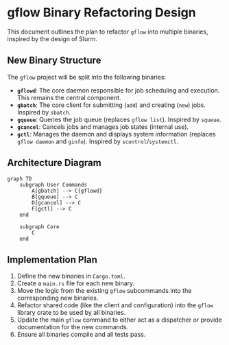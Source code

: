# gflow Binary Refactoring Design

This document outlines the plan to refactor `gflow` into multiple binaries, inspired by the design of Slurm.

## New Binary Structure

The `gflow` project will be split into the following binaries:

- **`gflowd`**: The core daemon responsible for job scheduling and execution. This remains the central component.
- **`gbatch`**: The core client for submitting (`add`) and creating (`new`) jobs. Inspired by `sbatch`.
- **`gqueue`**: Queries the job queue (replaces `gflow list`). Inspired by `squeue`.
- **`gcancel`**: Cancels jobs and manages job states (internal use).
- **`gctl`**: Manages the daemon and displays system information (replaces `gflow daemon` and `ginfo`). Inspired by `scontrol`/`systemctl`.

## Architecture Diagram

```mermaid
graph TD
    subgraph User Commands
        A[gbatch] --> C{gflowd}
        B[gqueue] --> C
        D[gcancel] --> C
        F[gctl] --> C
    end

    subgraph Core
        C
    end
```

## Implementation Plan

1.  Define the new binaries in `Cargo.toml`.
2.  Create a `main.rs` file for each new binary.
3.  Move the logic from the existing `gflow` subcommands into the corresponding new binaries.
4.  Refactor shared code (like the client and configuration) into the `gflow` library crate to be used by all binaries.
5.  Update the main `gflow` command to either act as a dispatcher or provide documentation for the new commands.
6.  Ensure all binaries compile and all tests pass.
